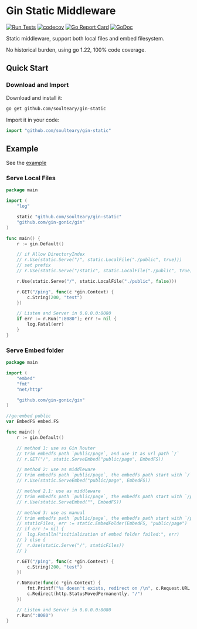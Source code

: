 # Gin Static Middleware

[![Run Tests](https://github.com/soulteary/gin-static/actions/workflows/go.yml/badge.svg)](https://github.com/soulteary/gin-static/actions/workflows/go.yml)
[![codecov](https://codecov.io/gh/soulteary/gin-static/graph/badge.svg?token=8Z9AVSBNMG)](https://codecov.io/gh/soulteary/gin-static)
[![Go Report Card](https://goreportcard.com/badge/github.com/soulteary/gin-static)](https://goreportcard.com/report/github.com/soulteary/gin-static)
[![GoDoc](https://godoc.org/github.com/soulteary/gin-static?status.svg)](https://godoc.org/github.com/soulteary/gin-static)

Static middleware, support both local files and embed filesystem.

No historical burden, using go 1.22, 100% code coverage.

## Quick Start

### Download and Import

Download and install it:

```bash
go get github.com/soulteary/gin-static
```

Import it in your code:

```go
import "github.com/soulteary/gin-static"
```

## Example

See the [example](example)

### Serve Local Files

[local files]:# (example/simple/main.go)

```go
package main

import (
	"log"

	static "github.com/soulteary/gin-static"
	"github.com/gin-gonic/gin"
)

func main() {
	r := gin.Default()

	// if Allow DirectoryIndex
	// r.Use(static.Serve("/", static.LocalFile("./public", true)))
	// set prefix
	// r.Use(static.Serve("/static", static.LocalFile("./public", true)))

	r.Use(static.Serve("/", static.LocalFile("./public", false)))

	r.GET("/ping", func(c *gin.Context) {
		c.String(200, "test")
	})

	// Listen and Server in 0.0.0.0:8080
	if err := r.Run(":8080"); err != nil {
		log.Fatal(err)
	}
}
```

### Serve Embed folder

[embedmd]:# (example/embed/main.go)

```go
package main

import (
	"embed"
	"fmt"
	"net/http"

	"github.com/gin-gonic/gin"
)

//go:embed public
var EmbedFS embed.FS

func main() {
	r := gin.Default()

	// method 1: use as Gin Router
	// trim embedfs path `public/page`, and use it as url path `/`
	// r.GET("/", static.ServeEmbed("public/page", EmbedFS))

	// method 2: use as middleware
	// trim embedfs path `public/page`, the embedfs path start with `/`
	// r.Use(static.ServeEmbed("public/page", EmbedFS))

	// method 2.1: use as middleware
	// trim embedfs path `public/page`, the embedfs path start with `/public/page`
	// r.Use(static.ServeEmbed("", EmbedFS))

	// method 3: use as manual
	// trim embedfs path `public/page`, the embedfs path start with `/public/page`
	// staticFiles, err := static.EmbedFolder(EmbedFS, "public/page")
	// if err != nil {
	// 	log.Fatalln("initialization of embed folder failed:", err)
	// } else {
	// 	r.Use(static.Serve("/", staticFiles))
	// }

	r.GET("/ping", func(c *gin.Context) {
		c.String(200, "test")
	})

	r.NoRoute(func(c *gin.Context) {
		fmt.Printf("%s doesn't exists, redirect on /\n", c.Request.URL.Path)
		c.Redirect(http.StatusMovedPermanently, "/")
	})

	// Listen and Server in 0.0.0.0:8080
	r.Run(":8080")
}
```
